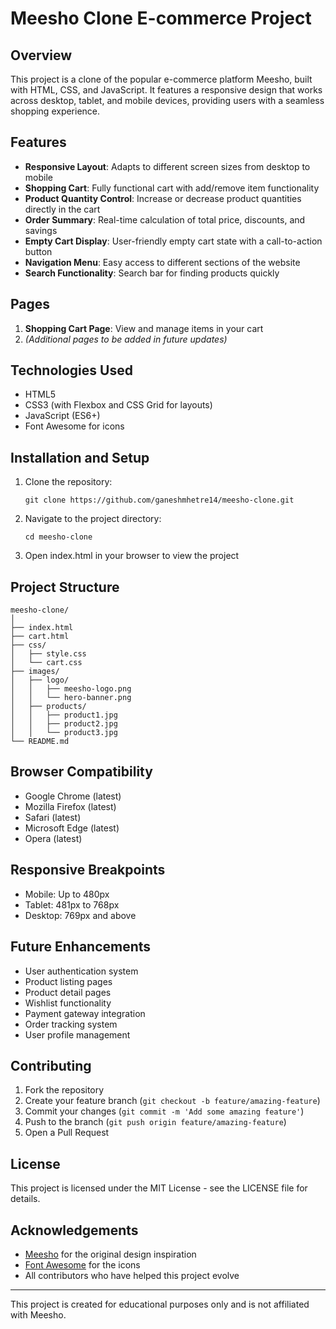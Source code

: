 # Meesho Clone E-commerce Project

## Overview
This project is a clone of the popular e-commerce platform Meesho, built with HTML, CSS, and JavaScript. It features a responsive design that works across desktop, tablet, and mobile devices, providing users with a seamless shopping experience.

## Features
- **Responsive Layout**: Adapts to different screen sizes from desktop to mobile
- **Shopping Cart**: Fully functional cart with add/remove item functionality
- **Product Quantity Control**: Increase or decrease product quantities directly in the cart
- **Order Summary**: Real-time calculation of total price, discounts, and savings
- **Empty Cart Display**: User-friendly empty cart state with a call-to-action button
- **Navigation Menu**: Easy access to different sections of the website
- **Search Functionality**: Search bar for finding products quickly

## Pages
1. **Shopping Cart Page**: View and manage items in your cart
2. *(Additional pages to be added in future updates)*

## Technologies Used
- HTML5
- CSS3 (with Flexbox and CSS Grid for layouts)
- JavaScript (ES6+)
- Font Awesome for icons

## Installation and Setup
1. Clone the repository:
   ```
   git clone https://github.com/ganeshmhetre14/meesho-clone.git
   ```
2. Navigate to the project directory:
   ```
   cd meesho-clone
   ```
3. Open index.html in your browser to view the project

## Project Structure
```
meesho-clone/
│
├── index.html
├── cart.html
├── css/
│   ├── style.css
│   └── cart.css
├── images/
│   ├── logo/
│   │   ├── meesho-logo.png
│   │   └── hero-banner.png
│   ├── products/
│   │   ├── product1.jpg
│   │   ├── product2.jpg
│   │   └── product3.jpg
└── README.md
```

## Browser Compatibility
- Google Chrome (latest)
- Mozilla Firefox (latest)
- Safari (latest)
- Microsoft Edge (latest)
- Opera (latest)

## Responsive Breakpoints
- Mobile: Up to 480px
- Tablet: 481px to 768px
- Desktop: 769px and above

## Future Enhancements
- User authentication system
- Product listing pages
- Product detail pages
- Wishlist functionality
- Payment gateway integration
- Order tracking system
- User profile management

## Contributing
1. Fork the repository
2. Create your feature branch (`git checkout -b feature/amazing-feature`)
3. Commit your changes (`git commit -m 'Add some amazing feature'`)
4. Push to the branch (`git push origin feature/amazing-feature`)
5. Open a Pull Request

## License
This project is licensed under the MIT License - see the LICENSE file for details.

## Acknowledgements
- [Meesho](https://www.meesho.com/) for the original design inspiration
- [Font Awesome](https://fontawesome.com/) for the icons
- All contributors who have helped this project evolve

---

This project is created for educational purposes only and is not affiliated with Meesho.
